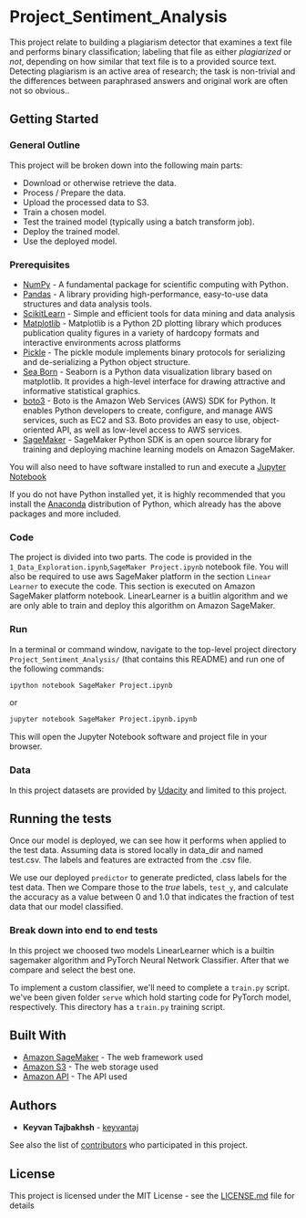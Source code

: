 # Project_Sentiment_Analysis

This project relate to building a plagiarism detector that examines a text file and performs binary classification; labeling that file as either *plagiarized* or *not*, depending on how similar that text file is to a provided source text. Detecting plagiarism is an active area of research; the task is non-trivial and the differences between paraphrased answers and original work are often not so obvious..

## Getting Started

### General Outline

This project will be broken down into the following main parts:

* Download or otherwise retrieve the data.
* Process / Prepare the data.
* Upload the processed data to S3.
* Train a chosen model.
* Test the trained model (typically using a batch transform job).
* Deploy the trained model.
* Use the deployed model.

### Prerequisites

* [NumPy](https://www.numpy.org/) - A fundamental package for scientific computing with Python.
* [Pandas](https://pandas.pydata.org/) - A library providing high-performance, easy-to-use data structures and data analysis tools.
* [ScikitLearn](https://scikit-learn.org/stable/index.html) - Simple and efficient tools for data mining and data analysis
* [Matplotlib](https://matplotlib.org/) - Matplotlib is a Python 2D plotting library which produces publication quality figures in a variety of hardcopy formats and interactive environments across platforms
* [Pickle](https://docs.python.org/3/library/pickle.html) - The pickle module implements binary protocols for serializing and de-serializing a Python object structure.
* [Sea Born](https://seaborn.pydata.org/) - Seaborn is a Python data visualization library based on matplotlib. It provides a high-level interface for drawing attractive and informative statistical graphics.
* [boto3](https://boto3.amazonaws.com/v1/documentation/api/latest/index.html) - Boto is the Amazon Web Services (AWS) SDK for Python. It enables Python developers to create, configure, and manage AWS services, such as EC2 and S3. Boto provides an easy to use, object-oriented API, as well as low-level access to AWS services.
* [SageMaker](https://docs.aws.amazon.com/sagemaker/latest/dg/sagemaker-mkt-create-model-package.html) - SageMaker Python SDK is an open source library for training and deploying machine learning models on Amazon SageMaker.

You will also need to have software installed to run and execute a [Jupyter Notebook](http://ipython.org/notebook.html)

If you do not have Python installed yet, it is highly recommended that you install the [Anaconda](http://continuum.io/downloads) distribution of Python, which already has the above packages and more included. 

### Code

The project is divided into two parts. The code is provided in the `1_Data_Exploration.ipynb`,`SageMaker Project.ipynb` notebook file. You will also be required to use aws SageMaker platform in the section `Linear Learner` to execute the code. This section is executed on Amazon SageMaker platform notebook. LinearLearner is a buitlin algorithm and we are only able to train and deploy this algorithm on Amazon SageMaker.

### Run

In a terminal or command window, navigate to the top-level project directory `Project_Sentiment_Analysis/` (that contains this README) and run one of the following commands:

```bash
ipython notebook SageMaker Project.ipynb
```  
or
```bash
jupyter notebook SageMaker Project.ipynb.ipynb
```

This will open the Jupyter Notebook software and project file in your browser.

### Data

In this project datasets are provided by [Udacity](https://eu.udacity.com/) and limited to this project.

## Running the tests

Once our model is deployed, we can see how it performs when applied to the test data.
Assuming data is stored locally in data_dir and named test.csv. The labels and features are extracted from the .csv file.

We use our deployed `predictor` to generate predicted, class labels for the test data. Then we Compare those to the *true* labels, `test_y`, and calculate the accuracy as a value between 0 and 1.0 that indicates the fraction of test data that our model classified.

### Break down into end to end tests

In this project we choosed two models LinearLearner which is a builtin sagemaker algorithm and PyTorch Neural Network Classifier. After that we compare and select the best one.

To implement a custom classifier, we'll need to complete a `train.py` script. we've been given folder `serve` which hold starting code for  PyTorch model, respectively. This directory has a `train.py` training script.

## Built With

* [Amazon SageMaker](https://aws.amazon.com/sagemaker/) - The web framework used
* [Amazon S3](https://aws.amazon.com/s3/) - The web storage used
* [Amazon API](https://aws.amazon.com/api-gateway/) - The API used

## Authors

* **Keyvan Tajbakhsh** - [keyvantaj](https://github.com/keyvantaj)

See also the list of [contributors](https://github.com/udacity/machine-learning/graphs/contributors) who participated in this project.

## License

This project is licensed under the MIT License - see the [LICENSE.md](LICENSE.md) file for details
